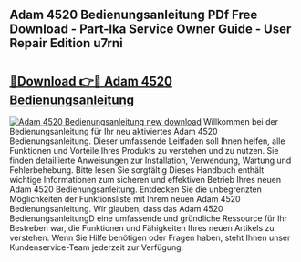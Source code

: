 ## Adam 4520 Bedienungsanleitung PDf Free Download - Part-lka Service Owner Guide - User Repair Edition u7rni

# <h2><a href="http://df1yf0b.blite.top/?on=Adam+4520+Bedienungsanleitung">🔗Download 👉🔴 Adam 4520 Bedienungsanleitung</a></h2>

[![Adam 4520 Bedienungsanleitung new download](https://i.imgur.com/lujVjoI.png)](http://df1yf0b.blite.top/?on=Adam+4520+Bedienungsanleitung)
Willkommen bei der Bedienungsanleitung für Ihr neu aktiviertes Adam 4520 Bedienungsanleitung. Dieser umfassende Leitfaden soll Ihnen helfen, alle Funktionen und Vorteile Ihres Produkts zu verstehen und zu nutzen. Sie finden detaillierte Anweisungen zur Installation, Verwendung, Wartung und Fehlerbehebung. Bitte lesen Sie sorgfältig Dieses Handbuch enthält wichtige Informationen zum sicheren und effektiven Betrieb Ihres neuen Adam 4520 Bedienungsanleitung. Entdecken Sie die unbegrenzten Möglichkeiten der Funktionsliste mit Ihrem neuen Adam 4520 Bedienungsanleitung. Wir glauben, dass das Adam 4520 BedienungsanleitungD eine umfassende und gründliche Ressource für Ihr Bestreben war, die Funktionen und Fähigkeiten Ihres neuen Artikels zu verstehen. Wenn Sie Hilfe benötigen oder Fragen haben, steht Ihnen unser Kundenservice-Team jederzeit zur Verfügung.

